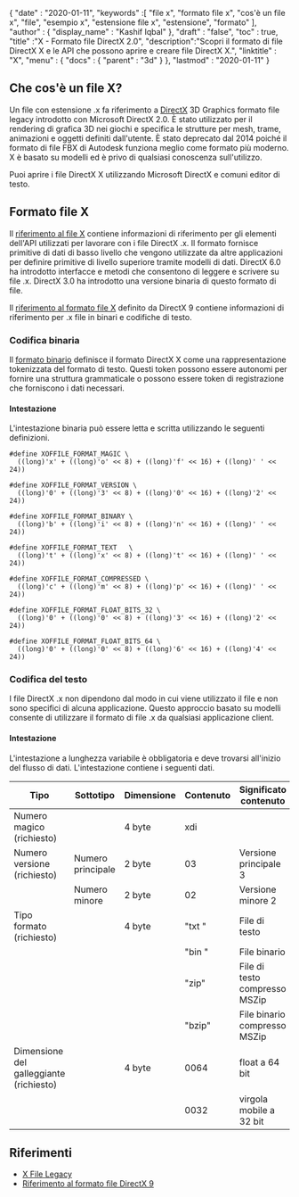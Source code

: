 {
  "date" : "2020-01-11",
  "keywords" :[ "file x", "formato file x", "cos'è un file x", "file", "esempio x", "estensione file x", "estensione", "formato" ],
  "author" : {
    "display_name" : "Kashif Iqbal"
},
  "draft" : "false",
  "toc" : true,
  "title" :"X - Formato file DirectX 2.0",
  "description":"Scopri il formato di file DirectX X e le API che possono aprire e creare file DirectX X.",
  "linktitle" : "X",
  "menu" : {
    "docs" : {
      "parent" : "3d"
}
},
  "lastmod" : "2020-01-11"
}

## Che cos'è un file X?

Un file con estensione .x fa riferimento a [DirectX](https://www.microsoft.com/en-us/download/search.aspx?q=directx) 3D Graphics formato file legacy introdotto con Microsoft DirectX 2.0. È stato utilizzato per il rendering di grafica 3D nei giochi e specifica le strutture per mesh, trame, animazioni e oggetti definiti dall'utente. È stato deprecato dal 2014 poiché il formato di file FBX di Autodesk funziona meglio come formato più moderno. X è basato su modelli ed è privo di qualsiasi conoscenza sull'utilizzo.

Puoi aprire i file DirectX X utilizzando Microsoft DirectX e comuni editor di testo.

## Formato file X

Il [riferimento al file X](https://learn.microsoft.com/en-us/windows/win32/direct3d9/dx9-graphics-reference-d3dx-x-file) contiene informazioni di riferimento per gli elementi dell'API utilizzati per lavorare con i file DirectX .x. Il formato fornisce primitive di dati di basso livello che vengono utilizzate da altre applicazioni per definire primitive di livello superiore tramite modelli di dati. DirectX 6.0 ha introdotto interfacce e metodi che consentono di leggere e scrivere su file .x. DirectX 3.0 ha introdotto una versione binaria di questo formato di file.

Il [riferimento al formato file X](https://learn.microsoft.com/en-us/windows/win32/direct3d9/dx9-graphics-reference-x-file-format) definito da DirectX 9 contiene informazioni di riferimento per .x file in binari e codifiche di testo.

### Codifica binaria

Il [formato binario](https://learn.microsoft.com/en-us/windows/win32/direct3d9/binary-encoding) definisce il formato DirectX X come una rappresentazione tokenizzata del formato di testo. Questi token possono essere autonomi per fornire una struttura grammaticale o possono essere token di registrazione che forniscono i dati necessari.

#### Intestazione

L'intestazione binaria può essere letta e scritta utilizzando le seguenti definizioni.

```
#define XOFFILE_FORMAT_MAGIC \
  ((long)'x' + ((long)'o' << 8) + ((long)'f' << 16) + ((long)' ' << 24))

#define XOFFILE_FORMAT_VERSION \
  ((long)'0' + ((long)'3' << 8) + ((long)'0' << 16) + ((long)'2' << 24))

#define XOFFILE_FORMAT_BINARY \
  ((long)'b' + ((long)'i' << 8) + ((long)'n' << 16) + ((long)' ' << 24))

#define XOFFILE_FORMAT_TEXT   \
  ((long)'t' + ((long)'x' << 8) + ((long)'t' << 16) + ((long)' ' << 24))

#define XOFFILE_FORMAT_COMPRESSED \
  ((long)'c' + ((long)'m' << 8) + ((long)'p' << 16) + ((long)' ' << 24))

#define XOFFILE_FORMAT_FLOAT_BITS_32 \
  ((long)'0' + ((long)'0' << 8) + ((long)'3' << 16) + ((long)'2' << 24))

#define XOFFILE_FORMAT_FLOAT_BITS_64 \
  ((long)'0' + ((long)'0' << 8) + ((long)'6' << 16) + ((long)'4' << 24))
```

### Codifica del testo

I file DirectX .x non dipendono dal modo in cui viene utilizzato il file e non sono specifici di alcuna applicazione. Questo approccio basato su modelli consente di utilizzare il formato di file .x da qualsiasi applicazione client.


#### Intestazione

L'intestazione a lunghezza variabile è obbligatoria e deve trovarsi all'inizio del flusso di dati. L'intestazione contiene i seguenti dati.

|Tipo |Sottotipo |Dimensione |Contenuto |Significato contenuto|
---|---|---|---|---|
|Numero magico (richiesto)| | 4 byte |xdi |
|Numero versione (richiesto) |Numero principale |2 byte |03 |Versione principale 3|
| |Numero minore |2 byte |02 |Versione minore 2|
|Tipo formato (richiesto)| |4 byte |"txt " |File di testo|
| | | |"bin "| File binario|
| | | |"zip"| File di testo compresso MSZip|
| | | |"bzip"| File binario compresso MSZip|
|Dimensione del galleggiante (richiesto)| |4 byte| 0064| float a 64 bit|
| | | |0032 |virgola mobile a 32 bit|


## Riferimenti

* [X File Legacy](https://learn.microsoft.com/en-us/windows/win32/direct3d9/x-files--legacy-)
* [Riferimento al formato file DirectX 9](https://learn.microsoft.com/en-us/windows/win32/direct3d9/dx9-graphics-reference-x-file-format)

